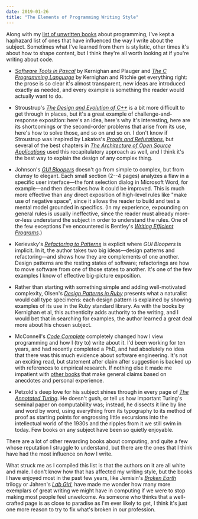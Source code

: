 ```yaml
---
date: 2019-01-26
title: "The Elements of Programming Writing Style"
---
```


Along with my [list of unwritten books](@root/2019/01/06/not-on-the-shelves-2019/) about programming,
I've kept a haphazard list of ones that have influenced the way I write about the subject.
Sometimes what I've learned from them is stylistic,
other times it's about how to shape content,
but I think they're all worth looking at if you're writing about code.

-   *[Software Tools in Pascal](https://www.amazon.com/Software-Tools-Pascal-Brian-Kernighan/dp/0201103427/)*
    by Kernighan and Plauger
    and *[The C Programming Language](https://www.amazon.com/Programming-Language-2nd-Brian-Kernighan/dp/0131103628/)*
    by Kernighan and Ritchie
    get everything right:
    the prose is so clear it's almost transparent,
    new ideas are introduced exactly as needed,
    and every example is something the reader would actually want to do.

-   Stroustrup's *[The Design and Evolution of C++](https://www.amazon.com/Design-Evolution-C-Bjarne-Stroustrup/dp/0201543303/)*
    is a bit more difficult to get through in places,
    but it's a great example of challenge-and-response exposition:
    here's an idea,
    here's why it's interesting,
    here are its shortcomings or the second-order problems that arise from its use,
    here's how to solve those,
    and so on and so on.
    I don't know if Stroustrup was inspired by
    Lakatos's *[Proofs and Refutations](https://www.amazon.com/Proofs-Refutations-Mathematical-Discovery-Philosophy/dp/1107534054/)*,
    but several of the best chapters in *[The Architecture of Open Source Applications](http://aosabook.org)*
    used this recapitulatory approach as well,
    and I think it's the best way to explain the design of any complex thing.

-   Johnson's *[GUI Bloopers](https://www.amazon.com/GUI-Bloopers-2-0-Interactive-Technologies/dp/0123706432/)*
    doesn't go from simple to complex,
    but from clumsy to elegant.
    Each small section (2--4 pages) analyzes a flaw in a specific user interface—the font selection
    dialog in Microsoft Word, for example—and then describes how it could be improved.
    This is much more effective than any direct exposition of high-level rules like "make use of negative space",
    since it allows the reader to build and test a mental model grounded in specifics.
    (In my experience, expounding on general rules is usually ineffective,
    since the reader must already more-or-less understand the subject in order to understand the rules.
    One of the few exceptions I've encountered is
    Bentley's *[Writing Efficient Programs](https://www.amazon.com/Efficient-Programs-Prentice-Hall-Software-1982-05-23/dp/B01N1WX781/)*.)

-   Kerievsky's *[Refactoring to Patterns](https://www.amazon.com/Refactoring-Patterns-Joshua-Kerievsky/dp/0321213351/)*
    is explicit where *GUI Bloopers* is implicit.
    In it,
    the author takes two big ideas—design patterns and refactoring—and shows how they are complements of one another.
    Design patterns are the resting states of software;
    refactorings are how to move software from one of those states to another.
    It's one of the few examples I know of effective big-picture exposition.

-   Rather than starting with something simple and adding well-motivated complexity,
    Olsen's *[Design Patterns in Ruby](https://www.amazon.com/Design-Patterns-Ruby-Russ-Olsen/dp/0321490452/)*
    presents what a naturalist would call type specimens:
    each design pattern is explained by showing examples of its use in the Ruby standard library.
    As with the books by Kernighan et al,
    this authenticity adds authority to the writing,
    and I would bet that in searching for examples,
    the author learned a great deal more about his chosen subject.

-   McConnell's *[Code Complete](https://www.amazon.com/Code-Complete-Practical-Handbook-Construction/dp/0735619670/)*
    completely changed how I view programming and how I (try to) write about it.
    I'd been working for ten years, and had recently completed a PhD,
    and had absolutely no idea that there was this much evidence about software engineering.
    It's not an exciting read,
    but statement after claim after suggestion is backed up with references to empirical research.
    If nothing else
    it made me impatient with [other books](https://www.amazon.com/Pragmatic-Programmer-Journeyman-Master/dp/020161622X/)
    that make general claims based on anecdotes and personal experience.

-   Petzold's deep love for his subject shines through in every page of
    *[The Annotated Turing](https://www.amazon.com/Annotated-Turing-Through-Historic-Computability/dp/0470229055/)*.
    He doesn't gush,
    or tell us how important Turing's seminal paper on computability was;
    instead,
    he dissects it line by line and word by word,
    using everything from its typography to its method of proof
    as starting points for engrossing little excursions into the intellectual world of the 1930s
    and the ripples from it we still swim in today.
    Few books on any subject have been so quietly enjoyable.

There are a lot of other rewarding books about computing,
and quite a few whose reputation I struggle to understand,
but there are the ones that I think have had the most influence on *how* I write.

What struck me as I compiled this list is that the authors on it are all white and male.
I don't know how that has affected my writing style,
but the books I have enjoyed most in the past few years,
like Jemisin's *[Broken Earth](https://www.amazon.com/Broken-Earth-Trilogy-Season-Obelisk/dp/031652719X/)* trilogy
or Jahren's *[Lab Girl](https://www.amazon.com/Lab-Girl-Hope-Jahren/dp/1101873728/)*,
have made me wonder how many more exemplars of great writing we might have in computing
if we were to stop making most people feel unwelcome.
As someone who thinks that a well-crafted page is as close to paradise as I'm ever likely to get,
I think it's just one more reason to try to fix what's broken in our profession.
